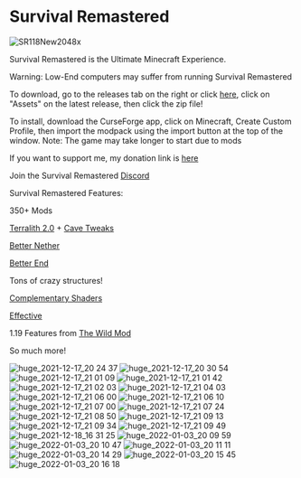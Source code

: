 # Survival Remastered
![SR118New2048x](https://user-images.githubusercontent.com/39657565/146496629-df5d81ba-a547-4e24-bbe2-47566b36de17.png)



Survival Remastered is the Ultimate Minecraft Experience.

Warning: Low-End computers may suffer from running Survival Remastered


To download, go to the releases tab on the right or click [here](https://github.com/Treetrain1/Survival-Remastered/releases), click on "Assets" on the latest release, then click the zip file!

To install, download the CurseForge app, click on Minecraft, Create Custom Profile, then import the modpack using the import button at the top of the window.
Note: The game may take longer to start due to mods

If you want to support me, my donation link is [here](https://www.paypal.com/cgi-bin/webscr?return=https://www.curseforge.com/projects/523374&cn=Add+special+instructions+to+the+addon+author()&business=treetrain1%40gmail.com&bn=PP-DonationsBF:btn_donateCC_LG.gif:NonHosted&cancel_return=https://www.curseforge.com/projects/523374&lc=US&item_name=Survival+Remastered+(from+curseforge.com)&cmd=_donations&rm=1&no_shipping=1&currency_code=USD)

Join the Survival Remastered [Discord](https://discord.gg/C7bZ5kGGBA)

Survival Remastered Features:

350+ Mods

[Terralith 2.0](https://www.curseforge.com/minecraft/mc-mods/terralith) + [Cave Tweaks](https://www.curseforge.com/minecraft/mc-mods/cave-tweaks)

[Better Nether](https://www.curseforge.com/minecraft/mc-mods/betternether)

[Better End](https://www.curseforge.com/minecraft/mc-mods/betterend)

Tons of crazy structures!

[Complementary Shaders](https://www.curseforge.com/minecraft/customization/complementary-shaders)

[Effective](https://www.curseforge.com/minecraft/mc-mods/effective)

1.19 Features from [The Wild Mod](https://www.curseforge.com/minecraft/mc-mods/the-wild-mod)

So much more!

![huge_2021-12-17_20 24 37](https://user-images.githubusercontent.com/39657565/146627063-6a89b7e2-c359-4348-a65f-ba9406f7175d.png)
![huge_2021-12-17_20 30 54](https://user-images.githubusercontent.com/39657565/146627067-9e111f98-c80c-4683-8e17-b97448cda4c0.png)
![huge_2021-12-17_21 01 09](https://user-images.githubusercontent.com/39657565/146627071-65f3f04c-6bb6-4ce0-90f6-fe766777e3d7.png)
![huge_2021-12-17_21 01 42](https://user-images.githubusercontent.com/39657565/146627075-d67d9058-684e-453b-bd36-1f6cccf11144.png)
![huge_2021-12-17_21 02 03](https://user-images.githubusercontent.com/39657565/146627077-a63cce79-a61f-448e-b8b0-3ed3eee56305.png)
![huge_2021-12-17_21 04 03](https://user-images.githubusercontent.com/39657565/146627080-c15b7daa-517b-4e58-8ed9-286113871085.png)
![huge_2021-12-17_21 06 00](https://user-images.githubusercontent.com/39657565/146627082-a9ae79b5-2a24-4954-9721-f5afdd492d34.png)
![huge_2021-12-17_21 06 10](https://user-images.githubusercontent.com/39657565/146627083-3f5c424d-aa45-4cc4-a119-e55c18aa23a6.png)
![huge_2021-12-17_21 07 00](https://user-images.githubusercontent.com/39657565/146627086-42ff43bc-f72e-45a3-9ce2-a4e6f93641d1.png)
![huge_2021-12-17_21 07 24](https://user-images.githubusercontent.com/39657565/146627088-239953f1-dd1a-40cc-8b39-8438bf131a0e.png)
![huge_2021-12-17_21 08 50](https://user-images.githubusercontent.com/39657565/146627090-12daf2bd-e4e6-4769-9c2f-14425b64a415.png)
![huge_2021-12-17_21 09 13](https://user-images.githubusercontent.com/39657565/146627095-8ecf96ab-464c-4e4e-b038-fdd88595c5a7.png)
![huge_2021-12-17_21 09 34](https://user-images.githubusercontent.com/39657565/146627096-983d920e-b00e-46b3-8dc1-6d8a438b7aba.png)
![huge_2021-12-17_21 09 49](https://user-images.githubusercontent.com/39657565/146627097-d1c6ae22-2f51-400e-a900-862f0409e568.png)
![huge_2021-12-18_16 31 25](https://user-images.githubusercontent.com/39657565/146664036-c1e3af3c-1026-436a-bc67-8c9b1498030f.png)
![huge_2022-01-03_20 09 59](https://user-images.githubusercontent.com/39657565/148000879-1c03e49a-8e9c-48c7-b814-a9f737383f83.png)
![huge_2022-01-03_20 10 47](https://user-images.githubusercontent.com/39657565/148000883-ad91a31e-00fb-4b4f-bc85-af45ed7859e3.png)
![huge_2022-01-03_20 11 11](https://user-images.githubusercontent.com/39657565/148000886-60e62c6b-a4bc-4194-b1d2-6c6c029c2333.png)
![huge_2022-01-03_20 14 29](https://user-images.githubusercontent.com/39657565/148000888-1d72c387-995a-4acd-b74d-ccecdd369d27.png)
![huge_2022-01-03_20 15 45](https://user-images.githubusercontent.com/39657565/148000891-507f8785-a110-4bd5-816e-6b9d42312724.png)
![huge_2022-01-03_20 16 18](https://user-images.githubusercontent.com/39657565/148000896-437e2b77-8632-4b5d-b9d4-d06312c7d56c.png)
